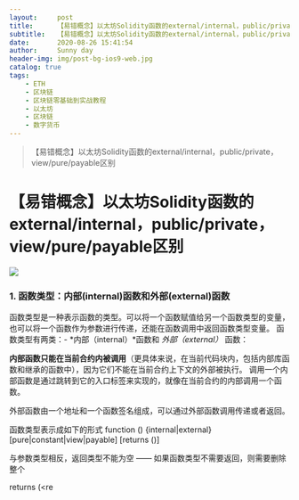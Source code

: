 ```yaml
---
layout:     post
title:      【易错概念】以太坊Solidity函数的external/internal，public/private，view/pure/payable区别
subtitle:   【易错概念】以太坊Solidity函数的external/internal，public/private，view/pure/payable区别
date:       2020-08-26 15:41:54
author:     Sunny day
header-img: img/post-bg-ios9-web.jpg
catalog: true
tags:
    - ETH
    - 区块链
    - 区块链零基础到实战教程
    - 以太坊
    - 区块链
    - 数字货币
---
```


>【易错概念】以太坊Solidity函数的external/internal，public/private，view/pure/payable区别

# 【易错概念】以太坊Solidity函数的external/internal，public/private，view/pure/payable区别


![](https://imgconvert.csdnimg.cn/aHR0cHM6Ly91cGxvYWQtaW1hZ2VzLmppYW5zaHUuaW8vdXBsb2FkX2ltYWdlcy8xMTkwNTc0LWIzN2JiM2NkNjYyMGJmOWEucG5nP2ltYWdlTW9ncjIvYXV0by1vcmllbnQvc3RyaXB8aW1hZ2VWaWV3Mi8yL3cvMTAwMC9mb3JtYXQvd2VicA?x-oss-process=image/format,png)

### 1. 函数类型：内部(internal)函数和外部(external)函数

函数类型是一种表示函数的类型。可以将一个函数赋值给另一个函数类型的变量，也可以将一个函数作为参数进行传递，还能在函数调用中返回函数类型变量。 函数类型有两类：- *内部（internal）*函数和 *外部（external）* 函数：

**内部函数只能在当前合约内被调用**（更具体来说，在当前代码块内，包括内部库函数和继承的函数中），因为它们不能在当前合约上下文的外部被执行。 调用一个内部函数是通过跳转到它的入口标签来实现的，就像在当前合约的内部调用一个函数。

外部函数由一个地址和一个函数签名组成，可以通过外部函数调用传递或者返回。

函数类型表示成如下的形式
function (<parameter types>) {internal|external} [pure|constant|view|payable] [returns (<return types>)]

与参数类型相反，返回类型不能为空 —— 如果函数类型不需要返回，则需要删除整个

returns (<re


